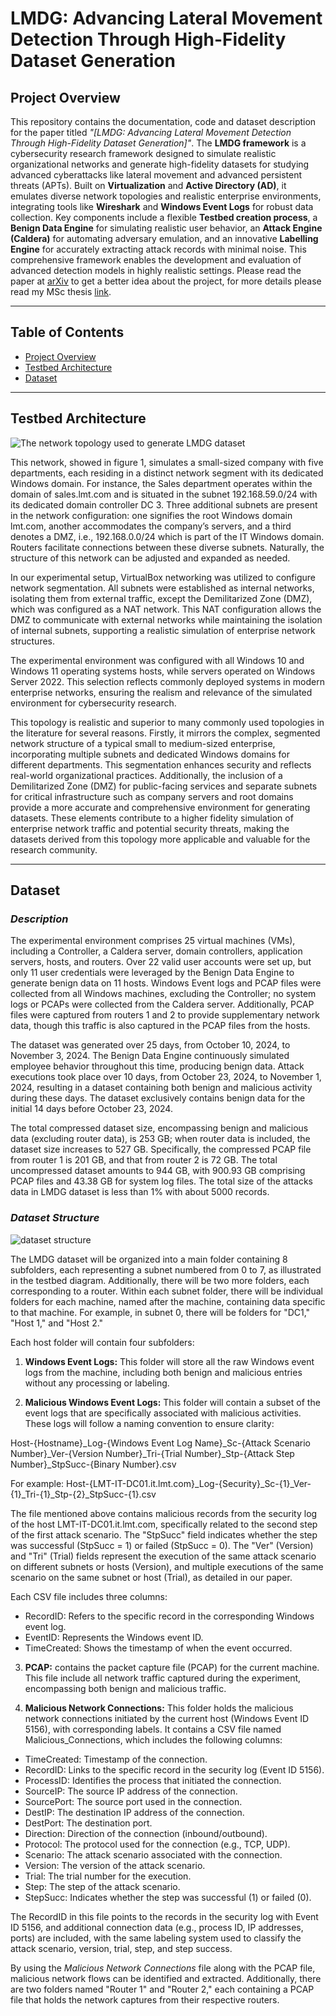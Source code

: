# LMDG: Advancing Lateral Movement Detection Through High-Fidelity Dataset Generation

## Project Overview

This repository contains the documentation, code and dataset description for the paper titled *"[LMDG: Advancing Lateral Movement Detection Through High-Fidelity Dataset Generation]"*. The **LMDG framework** is a cybersecurity research framework designed to simulate realistic organizational networks and generate high-fidelity datasets for studying advanced cyberattacks like lateral movement and advanced persistent threats (APTs). Built on **Virtualization** and **Active Directory (AD)**, it emulates diverse network topologies and realistic enterprise environments, integrating tools like **Wireshark** and **Windows Event Logs** for robust data collection. Key components include a flexible **Testbed creation process**, a **Benign Data Engine** for simulating realistic user behavior, an **Attack Engine (Caldera)** for automating adversary emulation, and an innovative **Labelling Engine** for accurately extracting attack records with minimal noise. This comprehensive framework enables the development and evaluation of advanced detection models in highly realistic settings. Please read the paper at [arXiv](https://www.arxiv.org/abs/2508.02942) to get a better idea about the project, for more details please read my MSc thesis [link](https://uwindsor.scholaris.ca/items/242c3e1c-6628-4025-a2d6-1f72f28898e5).

---

## Table of Contents
- [Project Overview](#project-overview)
- [Testbed Architecture](#testbed-architecture)
- [Dataset](#dataset)

---

## Testbed Architecture

![The network topology used to generate LMDG dataset](images/Testbed.png)

This network, showed in figure 1, simulates a small-sized company with five departments, each residing in a distinct network segment with its dedicated Windows domain. For instance, the Sales department operates within the domain of sales.lmt.com and is situated in the subnet 192.168.59.0/24 with its dedicated domain controller DC 3. Three additional subnets are present in the network configuration: one signifies the root Windows domain lmt.com, another accommodates the company’s servers, and a third denotes a DMZ, i.e., 192.168.0.0/24 which is part of the IT Windows domain. Routers facilitate connections between these diverse subnets. Naturally, the structure of this network can be adjusted and expanded as needed.
  
In our experimental setup, VirtualBox networking was utilized to configure network segmentation. All subnets were established as internal networks, isolating them from external traffic, except the Demilitarized Zone (DMZ), which was configured as a NAT network. This NAT configuration allows the DMZ to communicate with external networks while maintaining the isolation of internal subnets, supporting a realistic simulation of enterprise network structures.

The experimental environment was configured with all Windows 10 and Windows 11 operating systems hosts, while servers operated on Windows Server 2022. This selection reflects commonly deployed systems in modern enterprise networks, ensuring the realism and relevance of the simulated environment for cybersecurity research.

This topology is realistic and superior to many commonly used topologies in the literature for several reasons. Firstly, it mirrors the complex, segmented network structure of a typical small to medium-sized enterprise, incorporating multiple subnets and dedicated Windows domains for different departments. This segmentation enhances security and reflects real-world organizational practices. Additionally, the inclusion of a Demilitarized Zone (DMZ) for public-facing services and separate subnets for critical infrastructure such as company servers and root domains provide a more accurate and comprehensive environment for generating datasets. These elements contribute to a higher fidelity simulation of enterprise network traffic and potential security threats, making the datasets derived from this topology more applicable and valuable for the research community.


---

## Dataset

### *Description*
The experimental environment comprises 25 virtual machines (VMs), including a Controller, a Caldera server, domain controllers, application servers, hosts, and routers. Over 22 valid user accounts were set up, but only 11 user credentials were leveraged by the Benign Data Engine to generate benign data on 11 hosts. Windows Event logs and PCAP files were collected from all Windows machines, excluding the Controller; no system logs or PCAPs were collected from the Caldera server. Additionally, PCAP files were captured from routers 1 and 2 to provide supplementary network data, though this traffic is also captured in the PCAP files from the hosts.

The dataset was generated over 25 days, from October 10, 2024, to November 3, 2024. The Benign Data Engine continuously simulated employee behavior throughout this time, producing benign data. Attack executions took place over 10 days, from October 23, 2024, to November 1, 2024, resulting in a dataset containing both benign and malicious activity during these days. The dataset exclusively contains benign data for the initial 14 days before October 23, 2024.

The total compressed dataset size, encompassing benign and malicious data (excluding router data), is 253 GB; when router data is included, the dataset size increases to 527 GB. Specifically, the compressed PCAP file from router 1 is 201 GB, and that from router 2 is 72 GB. The total uncompressed dataset amounts to 944 GB, with 900.93 GB comprising PCAP files and 43.38 GB for system log files. The total size of the attacks data in LMDG dataset is less than 1% with about 5000 records.

### *Dataset Structure*
![dataset structure](images/dataset_structure.png)


The LMDG dataset will be organized into a main folder containing 8 subfolders, each representing a subnet numbered from 0 to 7, as illustrated in the testbed diagram. Additionally, there will be two more folders, each corresponding to a router. Within each subnet folder, there will be individual folders for each machine, named after the machine, containing data specific to that machine. For example, in subnet 0, there will be folders for "DC1," "Host 1," and "Host 2."

Each host folder will contain four subfolders:



1. **Windows Event Logs:** This folder will store all the raw Windows event logs from the machine, including both benign and malicious entries without any processing or labeling.



2. **Malicious Windows Event Logs:** This folder will contain a subset of the event logs that are specifically associated with malicious activities. These logs will follow a naming convention to ensure clarity:

Host-{Hostname}_Log-{Windows Event Log Name}_Sc-{Attack Scenario Number}_Ver-{Version Number}_Tri-{Trial Number}_Stp-{Attack Step Number}_StpSucc-{Binary Number}.csv

For example:
Host-{LMT-IT-DC01.it.lmt.com}_Log-{Security}_Sc-{1}_Ver-{1}_Tri-{1}_Stp-{2}_StpSucc-{1}.csv


The file mentioned above contains malicious records from the security log of the host LMT-IT-DC01.it.lmt.com, specifically related to the second step of the first attack scenario. The "StpSucc" field indicates whether the step was successful (StpSucc = 1) or failed (StpSucc = 0). The "Ver" (Version) and "Tri" (Trial) fields represent the execution of the same attack scenario on different subnets or hosts (Version), and multiple executions of the same scenario on the same subnet or host (Trial), as detailed in our paper.

Each CSV file includes three columns:

- RecordID: Refers to the specific record in the corresponding Windows event log.
- EventID: Represents the Windows event ID.
- TimeCreated: Shows the timestamp of when the event occurred.



3. **PCAP:** contains the packet capture file (PCAP) for the current machine. This file include all network traffic captured during the experiment, encompassing both benign and malicious traffic.




4. **Malicious Network Connections:** This folder holds the malicious network connections initiated by the current host (Windows Event ID 5156), with corresponding labels. It contains a CSV file named Malicious_Connections, which includes the following columns:

- TimeCreated: Timestamp of the connection.
- RecordID: Links to the specific record in the security log (Event ID 5156).
- ProcessID: Identifies the process that initiated the connection.
- SourceIP: The source IP address of the connection.
- SourcePort: The source port used in the connection.
- DestIP: The destination IP address of the connection.
- DestPort: The destination port.
- Direction: Direction of the connection (inbound/outbound).
- Protocol: The protocol used for the connection (e.g., TCP, UDP).
- Scenario: The attack scenario associated with the connection.
- Version: The version of the attack scenario.
- Trial: The trial number for the execution.
- Step: The step of the attack scenario.
- StepSucc: Indicates whether the step was successful (1) or failed (0).

The RecordID in this file points to the records in the security log with Event ID 5156, and additional connection data (e.g., process ID, IP addresses, ports) are included, with the same labeling system used to classify the attack scenario, version, trial, step, and step success.


By using the *Malicious Network Connections* file along with the PCAP file, malicious network flows can be identified and extracted. Additionally, there are two folders named "Router 1" and "Router 2," each containing a PCAP file that holds the network captures from their respective routers.


